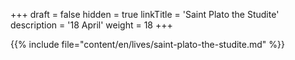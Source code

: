 +++
draft = false
hidden = true
linkTitle = 'Saint Plato the Studite'
description = '18 April'
weight = 18
+++

{{% include file="content/en/lives/saint-plato-the-studite.md" %}}
